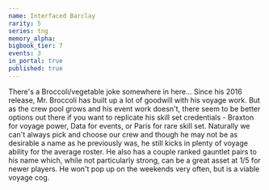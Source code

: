 ```yaml
---
name: Interfaced Barclay
rarity: 5
series: tng
memory_alpha:
bigbook_tier: 7
events: 3
in_portal: true
published: true
---
```


There's a Broccoli/vegetable joke somewhere in here… Since his 2016 release, Mr. Broccoli has built up a lot of goodwill with his voyage work. But as the crew pool grows and his event work doesn't, there seem to be better options out there if you want to replicate his skill set credentials - Braxton for voyage power, Data for events, or Paris for rare skill set. Naturally we can't always pick and choose our crew and though he may not be as desirable a name as he previously was, he still kicks in plenty of voyage ability for the average roster. He also has a couple ranked gauntlet pairs to his name which, while not particularly strong, can be a great asset at 1/5 for newer players. He won't pop up on the weekends very often, but is a viable voyage cog.

